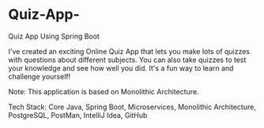 # Quiz-App-
Quiz App Using Spring Boot 

I've created an exciting Online Quiz App that lets you make lots of quizzes with questions about different subjects. You can also take quizzes to test your knowledge and see how well you did. It's a fun way to learn and challenge yourself!


Note: This application is based on Monolithic Architecture.

Tech Stack: Core Java, Spring Boot, Microservices, Monolithic Architecture, PostgreSQL, PostMan, IntelliJ Idea, GitHub
